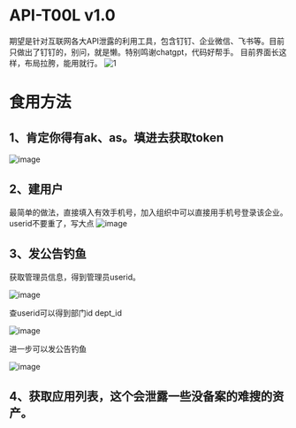 # API-T00L v1.0
期望是针对互联网各大API泄露的利用工具，包含钉钉、企业微信、飞书等。目前只做出了钉钉的，别问，就是懒。特别鸣谢chatgpt，代码好帮手。
目前界面长这样，布局拉胯，能用就行。
![1](https://github.com/pykiller/API-T00L/assets/38202442/fa515b55-e314-4b48-962d-e5fa86f3b71e)

# 食用方法

## 1、肯定你得有ak、as。填进去获取token
![image](https://github.com/pykiller/API-T00L/assets/38202442/4344633f-704a-4e88-b631-58a8847e0c0d)

## 2、建用户
最简单的做法，直接填入有效手机号，加入组织中可以直接用手机号登录该企业。
userid不要重了，写大点
![image](https://github.com/pykiller/API-T00L/assets/38202442/7ec20730-1f8b-4a90-9475-35401fd35452)


## 3、发公告钓鱼
获取管理员信息，得到管理员userid。

![image](https://github.com/pykiller/API-T00L/assets/38202442/605f27a2-e964-481a-b3b7-1d16334561e6)

查userid可以得到部门id dept_id

![image](https://github.com/pykiller/API-T00L/assets/38202442/58f11808-904d-4db4-bdf8-e76e7a1b9349)

进一步可以发公告钓鱼

![image](https://github.com/pykiller/API-T00L/assets/38202442/1e63ea90-70c5-4fa1-8cd7-271522d2c7a2)

## 4、获取应用列表，这个会泄露一些没备案的难搜的资产。
